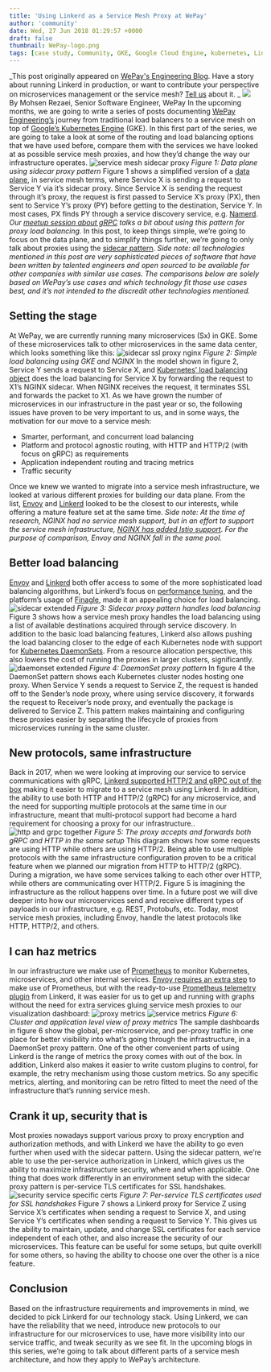 ```yaml
---
title: 'Using Linkerd as a Service Mesh Proxy at WePay'
author: 'community'
date: Wed, 27 Jun 2018 01:29:57 +0000
draft: false
thumbnail: WePay-logo.png
tags: [case study, Community, GKE, Google Cloud Engine, kubernetes, Linkerd, linkerd, Linkerd in production, Tutorials &amp; How-To's]
---
```


_This post originally appeared on [WePay's Engineering Blog](https://wecode.wepay.com/posts/using-l5d-as-a-service-mesh-proxy-at-wepay). Have a story about running Linkerd in production, or want to contribute your perspective on microservices management or the service mesh? [Tell us](https://docs.google.com/forms/d/1hZujOuwOFMlU_1e15-r7M6nJKMFUHYTJW2xj4i2IxPU/edit) about it. _ ![](https://blog.linkerd.io/wp-content/uploads/sites/3/2018/06/mohsen_rezaei-300x300.jpg)   By Mohsen Rezaei, Senior Software Engineer, WePay In the upcoming months, we are going to write a series of posts documenting [WePay Engineering’s](https://wecode.wepay.com/) journey from traditional load balancers to a service mesh on top of [Google’s Kubernetes Engine](https://cloud.google.com/kubernetes-engine/) (GKE). In this first part of the series, we are going to take a look at some of the routing and load balancing options that we have used before, compare them with the services we have looked at as possible service mesh proxies, and how they’d change the way our infrastructure operates. ![service mesh sidecar proxy](https://wecode.wepay.com/assets/2018-06-11-using-l5d-as-a-service-mesh-proxy-at-wepay/image_0.png) _Figure 1: Data plane using sidecar proxy pattern_ Figure 1 shows a simplified version of a [data plane](https://medium.com/microservices-learning/understanding-microservices-communication-and-service-mesh-e888d1adc41), in service mesh terms, where Service X is sending a request to Service Y via it’s sidecar proxy. Since Service X is sending the request through it’s proxy, the request is first passed to Service X’s proxy (PX), then sent to Service Y’s proxy (PY) before getting to the destination, Service Y. In most cases, PX finds PY through a service discovery service, e.g. [Namerd](https://linkerd.io/advanced/namerd/). _Our [meetup session about gRPC](https://youtu.be/8KWmNw9jQ04?t=28m59s) talks a bit about using this pattern for proxy load balancing._ In this post, to keep things simple, we’re going to focus on the data plane, and to simplify things further, we’re going to only talk about proxies using the [sidecar pattern](https://docs.microsoft.com/en-us/azure/architecture/patterns/sidecar). _Side note: all technologies mentioned in this post are very sophisticated pieces of software that have been written by talented engineers and open sourced to be available for other companies with similar use cases. The comparisons below are solely based on WePay’s use cases and which technology fit those use cases best, and it’s not intended to the discredit other technologies mentioned._

## Setting the stage

At WePay, we are currently running many microservices (Sx) in GKE. Some of these microservices talk to other microservices in the same data center, which looks something like this: ![sidecar ssl proxy nginx](https://wecode.wepay.com/assets/2018-06-11-using-l5d-as-a-service-mesh-proxy-at-wepay/image_1.png) _Figure 2: Simple load balancing using GKE and NGINX_ In the model shown in figure 2, Service Y sends a request to Service X, and [Kubernetes’ load balancing object](https://kubernetes.io/docs/concepts/services-networking/service/) does the load balancing for Service X by forwarding the request to X1’s NGINX sidecar. When NGINX receives the request, it terminates SSL and forwards the packet to X1. As we have grown the number of microservices in our infrastructure in the past year or so, the following issues have proven to be very important to us, and in some ways, the motivation for our move to a service mesh:

- Smarter, performant, and concurrent load balancing
- Platform and protocol agnostic routing, with HTTP and HTTP/2 (with focus on gRPC) as requirements
- Application independent routing and tracing metrics
- Traffic security

Once we knew we wanted to migrate into a service mesh infrastructure, we looked at various different proxies for building our data plane. From the list, [Envoy](https://www.envoyproxy.io/) and [Linkerd](https://linkerd.io/) looked to be the closest to our interests, while offering a mature feature set at the same time. _Side note: At the time of research, NGINX had no service mesh support, but in an effort to support the service mesh infrastructure, [NGINX has added Istio support](https://www.nginx.com/press/implementation-nginx-as-service-proxy-istio/). For the purpose of comparison, Envoy and NGINX fall in the same pool._

## Better load balancing

[Envoy](https://www.envoyproxy.io/docs/envoy/latest/intro/arch_overview/load_balancing) and [Linkerd](https://buoyant.io/2016/03/16/beyond-round-robin-load-balancing-for-latency/) both offer access to some of the more sophisticated load balancing algorithms, but Linkerd’s focus on [performance](https://blog.buoyant.io/2017/01/31/making-things-faster-by-adding-more-steps/)[ tuning](https://blog.buoyant.io/2017/01/31/making-things-faster-by-adding-more-steps/), and the platform’s usage of [Finagle](https://twitter.github.io/finagle/), made it an appealing choice for load balancing. ![sidecar extended](https://wecode.wepay.com/assets/2018-06-11-using-l5d-as-a-service-mesh-proxy-at-wepay/image_2.png) _Figure 3: Sidecar proxy pattern handles load balancing_ Figure 3 shows how a service mesh proxy handles the load balancing using a list of available destinations acquired through service discovery. In addition to the basic load balancing features, Linkerd also allows pushing the load balancing closer to the edge of each Kubernetes node with support for [Kubernetes DaemonSets](https://kubernetes.io/docs/concepts/workloads/controllers/daemonset/). From a resource allocation perspective, this also lowers the cost of running the proxies in larger clusters, significantly. ![daemonset extended](https://wecode.wepay.com/assets/2018-06-11-using-l5d-as-a-service-mesh-proxy-at-wepay/image_3.png) _Figure 4: DaemonSet proxy pattern_ In figure 4 the DaemonSet pattern shows each Kubernetes cluster nodes hosting one proxy. When Service Y sends a request to Service Z, the request is handed off to the Sender’s node proxy, where using service discovery, it forwards the request to Receiver’s node proxy, and eventually the package is delivered to Service Z. This pattern makes maintaining and configuring these proxies easier by separating the lifecycle of proxies from microservices running in the same cluster.

## New protocols, same infrastructure

Back in 2017, when we were looking at improving our service to service communications with gRPC, [Linkerd supported HTTP/2 and gRPC out of the box](https://buoyant.io/2017/01/10/http2-grpc-and-linkerd/) making it easier to migrate to a service mesh using Linkerd. In addition, the ability to use both HTTP and HTTP/2 (gRPC) for any microservice, and the need for supporting multiple protocols at the same time in our infrastructure, meant that multi-protocol support had become a hard requirement for choosing a proxy for our infrastructure.. ![http and grpc together](https://wecode.wepay.com/assets/2018-06-11-using-l5d-as-a-service-mesh-proxy-at-wepay/image_4.png) _Figure 5: The proxy accepts and forwards both gRPC and HTTP in the same setup_ This diagram shows how some requests are using HTTP while others are using HTTP/2. Being able to use multiple protocols with the same infrastructure configuration proven to be a critical feature when we planned our migration from HTTP to HTTP/2 (gRPC). During a migration, we have some services talking to each other over HTTP, while others are communicating over HTTP/2. Figure 5 is imagining the infrastructure as the rollout happens over time. In a future post we will dive deeper into how our microservices send and receive different types of payloads in our infrastructure, e.g. REST, Protobufs, etc. Today, most service mesh proxies, including Envoy, handle the latest protocols like HTTP, HTTP/2, and others.

## I can haz metrics

In our infrastructure we make use of [Prometheus](https://prometheus.io/) to monitor Kubernetes, microservices, and other internal services. [Envoy requires an extra step](https://www.datawire.io/faster/ambassador-prometheus/) to make use of Prometheus, but with the ready-to-use [Prometheus telemetry plugin](https://linkerd.io/administration/telemetry/) from Linkerd, it was easier for us to get up and running with graphs without the need for extra services gluing service mesh proxies to our visualization dashboard: ![proxy metrics](https://wecode.wepay.com/assets/2018-06-11-using-l5d-as-a-service-mesh-proxy-at-wepay/image_5.png) ![service metrics](https://wecode.wepay.com/assets/2018-06-11-using-l5d-as-a-service-mesh-proxy-at-wepay/image_6.png) _Figure 6: Cluster and application level view of proxy metrics_ The sample dashboards in figure 6 show the global, per-microservice, and per-proxy traffic in one place for better visibility into what’s going through the infrastructure, in a DaemonSet proxy pattern. One of the other convenient parts of using Linkerd is the range of metrics the proxy comes with out of the box. In addition, Linkerd also makes it easier to write custom plugins to control, for example, the retry mechanism using those custom metrics. So any specific metrics, alerting, and monitoring can be retro fitted to meet the need of the infrastructure that’s running service mesh.

## Crank it up, security that is

Most proxies nowadays support various proxy to proxy encryption and authorization methods, and with Linkerd we have the ability to go even further when used with the sidecar pattern. Using the sidecar pattern, we’re able to use the per-service authorization in Linkerd, which gives us the ability to maximize infrastructure security, where and when applicable. One thing that does work differently in an environment setup with the sidecar proxy pattern is per-service TLS certificates for SSL handshakes. ![security service specific certs](https://wecode.wepay.com/assets/2018-06-11-using-l5d-as-a-service-mesh-proxy-at-wepay/image_7.png) _Figure 7: Per-service TLS certificates used for SSL handshakes_ Figure 7 shows a Linkerd proxy for Service Z using Service X’s certificates when sending a request to Service X, and using Service Y’s certificates when sending a request to Service Y. This gives us the ability to maintain, update, and change SSL certificates for each service independent of each other, and also increase the security of our microservices. This feature can be useful for some setups, but quite overkill for some others, so having the ability to choose one over the other is a nice feature.

## Conclusion

Based on the infrastructure requirements and improvements in mind, we decided to pick Linkerd for our technology stack. Using Linkerd, we can have the reliability that we need, introduce new protocols to our infrastructure for our microservices to use, have more visibility into our service traffic, and tweak security as we see fit. In the upcoming blogs in this series, we’re going to talk about different parts of a service mesh architecture, and how they apply to WePay’s architecture.
